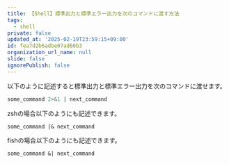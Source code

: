 ```yaml
---
title: 【Shell】標準出力と標準エラー出力を次のコマンドに渡す方法
tags:
  - shell
private: false
updated_at: '2025-02-19T23:59:15+09:00'
id: fea7d2b6adbe07ad60b3
organization_url_name: null
slide: false
ignorePublish: false
---
```

以下のように記述すると標準出力と標準エラー出力を次のコマンドに渡せます。

```sh
some_command 2>&1 | next_command
```

zshの場合以下のようにも記述できます。

```shell
some_command |& next_command
```

fishの場合以下のようにも記述できます。

```shell
some_command &| next_command
```
